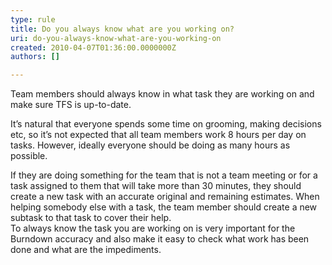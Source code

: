 ```yaml
---
type: rule
title: Do you always know what are you working on?
uri: do-you-always-know-what-are-you-working-on
created: 2010-04-07T01:36:00.0000000Z
authors: []

---
```




<span class='intro'> Team members should always know in what task they are working on and make sure TFS is up-to-date. 
 </span>


  <p>It’s natural that everyone spends some time on grooming, making decisions etc, so it’s not expected that all team members work 8 hours per day on tasks. However, ideally everyone should be doing as many hours as possible.</p>
<p>If they are doing something for the team that is not a team meeting or for a task assigned to them that will take more than 30 minutes, they should create a new task with an accurate original and remaining estimates.&#160;When helping somebody else with a task, the team member should create a new subtask to that task to cover their help. <br>
To always know the task you are working on is very important for the Burndown accuracy and also make it easy to check what work has been done and what are the impediments.</p>



